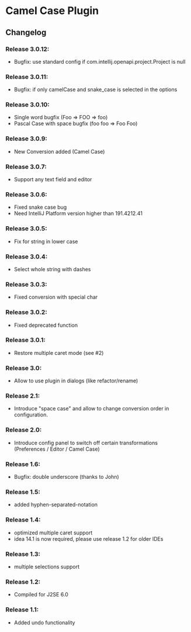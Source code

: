 # Camel Case Plugin

## Changelog

### Release 3.0.12:
* Bugfix: use standard config if com.intellij.openapi.project.Project is null

### Release 3.0.11:
* Bugfix: if only camelCase and snake_case is selected in the options

### Release 3.0.10:
* Single word bugfix (Foo => FOO => foo)
* Pascal Case with space bugfix (foo foo => Foo Foo)

### Release 3.0.9:
* New Conversion added (Camel Case)

### Release 3.0.7:
* Support any text field and editor

### Release 3.0.6:
* Fixed snake case bug
* Need IntelliJ Platform version higher than 191.4212.41

### Release 3.0.5:
* Fix for string in lower case

### Release 3.0.4:
* Select whole string with dashes

### Release 3.0.3:
* Fixed conversion with special char

### Release 3.0.2:
* Fixed deprecated function

### Release 3.0.1:
* Restore multiple caret mode (see #2)

### Release 3.0:
* Allow to use plugin in dialogs (like refactor/rename)

### Release 2.1:
* Introduce "space case" and allow to change conversion order in configuration.

### Release 2.0:
* Introduce config panel to switch off certain transformations (Preferences / Editor / Camel Case)

### Release 1.6:
* Bugfix: double underscore (thanks to John)

### Release 1.5:
* added hyphen-separated-notation

### Release 1.4:
* optimized multiple caret support
* idea 14.1 is now required, please use release 1.2 for older IDEs

### Release 1.3:
* multiple selections support

### Release 1.2:
* Compiled for J2SE 6.0

### Release 1.1:
* Added undo functionality